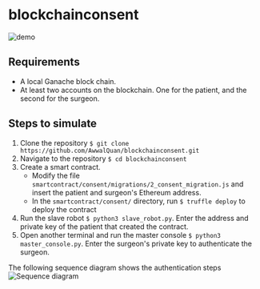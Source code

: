 # blockchainconsent
![demo](https://user-images.githubusercontent.com/48957591/228178655-4e9f086c-ec85-454c-ab1b-53c8c9b87b0c.gif)

## Requirements
- A local Ganache block chain.
- At least two accounts on the blockchain. One for the patient, and the second for the surgeon.

## Steps to simulate
1. Clone the repository `$ git clone https://github.com/AwwalQuan/blockchainconsent.git`
1. Navigate to the repository `$ cd blockchainconsent`
1. Create a smart contract. 
   - Modify the file `smartcontract/consent/migrations/2_consent_migration.js` and insert the patient and surgeon's Ethereum address.
   - In the `smartcontract/consent/` directory, run `$ truffle deploy` to deploy the contract
1. Run the slave robot `$ python3 slave_robot.py`. Enter the address and private key of the patient that created the contract.
1. Open another terminal and run the master console `$ python3 master_console.py`. Enter the surgeon's private key to authenticate the surgeon.

The following sequence diagram shows the authentication steps
![Sequence diagram](https://user-images.githubusercontent.com/48957591/228163581-68ba1536-055e-49b9-a507-d2e614016327.png)
